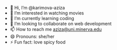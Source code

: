- 👋 Hi, I’m @karimova-aziza
- 👀 I’m interested in watching movies
- 🌱 I’m currently learning coding
- 💞️ I’m looking to collaborate on web development
- 📫 How to reach me aziza@uni.minerva.edu
- 😄 Pronouns: she/her
- ⚡ Fun fact: love spicy food

<!---
karimova-aziza/karimova-aziza is a ✨ special ✨ repository because its `README.md` (this file) appears on your GitHub profile.
You can click the Preview link to take a look at your changes.
--->
